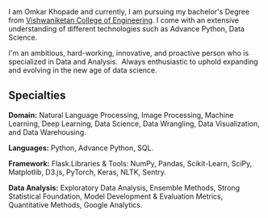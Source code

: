 I am Omkar Khopade and currently, I am pursuing my bachelor's Degree from [Vishwaniketan College of Engineering](https://vishwaniketan.edu.in/).
I come with an extensive understanding of different technologies such as Advance Python, Data Science.

I'm an ambitious, hard-working, innovative, and proactive person who is specialized in Data and Analysis.  Always enthusiastic to uphold expanding and evolving in the new age of data science.

## **Specialties**  

**Domain:** Natural Language Processing, Image Processing, Machine Learning, Deep Learning, Data Science, Data Wrangling, Data Visualization, and Data Warehousing.

**Languages:** Python, Advance Python, SQL.

**Framework:** Flask.Libraries & Tools: NumPy, Pandas, Scikit-Learn, SciPy, Matplotlib, D3.js, PyTorch, Keras, NLTK, Sentry.

**Data Analysis:** Exploratory Data Analysis, Ensemble Methods, Strong Statistical Foundation, Model Development & Evaluation Metrics, Quantitative Methods, Google Analytics.

<!---
Omkar0609/Omkar0609 is a ✨ special ✨ repository because its `README.md` (this file) appears on your GitHub profile.
You can click the Preview link to take a look at your changes.
--->
